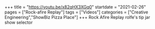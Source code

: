 +++
title = "https://youtu.be/x82qHX3XGq0"
startdate = "2021-02-26"
pages = ["Rock-afire Replay"]
tags = ["Videos"]
categories = ["Creative Engineering","ShowBiz Pizza Place"]
+++
Rock Afire Replay rolfe's tip jar show selector
